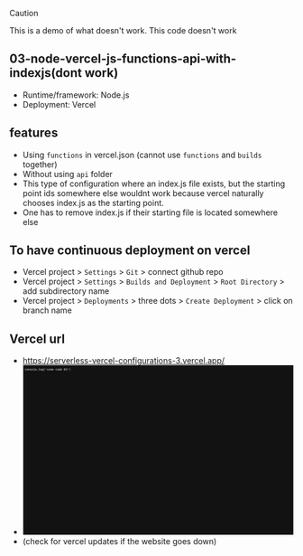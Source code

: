 
> [!CAUTION]
> This is a demo of what doesn't work. This code doesn't work

## 03-node-vercel-js-functions-api-with-indexjs(dont work)
- Runtime/framework: Node.js
- Deployment: Vercel

## features
- Using `functions` in vercel.json (cannot use `functions` and `builds` together)
- Without using `api` folder
- This type of configuration where an index.js file exists, but the starting point ids somewhere else wouldnt work because vercel naturally chooses index.js as the starting point.
- One has to remove index.js if their starting file is located somewhere else

## To have continuous deployment on vercel
- Vercel project > `Settings` > `Git` > connect github repo
- Vercel project > `Settings` > `Builds and Deployment` > `Root Directory` > add subdirectory name
- Vercel project > `Deployments` > three dots > `Create Deployment` > click on branch name

## Vercel url
- https://serverless-vercel-configurations-3.vercel.app/
- ![alt text](image.png)
- (check for vercel updates if the website goes down)